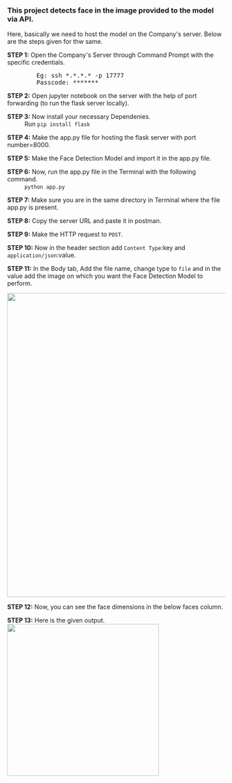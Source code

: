 ### This project detects face in the image provided to the model via API.<br>

Here, basically we need to host the model on the Company's server. Below are the steps given for thw same.<br>

<b>STEP 1:</b> Open the Company's Server through Command Prompt with the specific credentials.<br>
<pre>
        Eg: ssh *.*.*.* -p 17777
        Passcode: *******
</pre>        
 
<b>STEP 2:</b> Open jupyter notebook on the server with the help of port forwarding (to run the flask server locally).

<b>STEP 3:</b> Now install your necessary Dependenies.<br>
&nbsp;&emsp;&emsp;&nbsp; Run `pip install flask`

<b>STEP 4:</b> Make the app.py file for hosting the flask server with port number=8000.

<b>STEP 5:</b> Make the Face Detection Model and import it in the app.py file.

<b>STEP 6:</b> Now, run the app.py file in the Terminal with the following command.<br>
&nbsp;&emsp;&emsp;&nbsp;         `python app.py`
  
<b>STEP 7:</b> Make sure you are in the same directory in Terminal where the file app.py is present.

<b>STEP 8:</b> Copy the server URL and paste it in postman.

<b>STEP 9:</b> Make the HTTP request to `POST`.

<b>STEP 10:</b> Now in the header section add `Content Type`:key and `application/json`:value.

<b>STEP 11:</b> In the Body tab, Add the file name, change type to `file` and in the value add the image on which you want the Face Detection Model to perform.

<img  src="https://github.com/AbhinavJain3/API-Hosting/assets/118631182/73cc3d55-a663-426c-8e39-1be611fdc9b9" width="700">

<b>STEP 12:</b> Now, you can see the face dimensions in the below faces column.

<b>STEP 13:</b> Here is the given output.<br>
<img src="https://github.com/AbhinavJain3/API-Hosting/assets/118631182/11be1310-f974-4cda-801b-37ab0adcc7a9" width="350">
